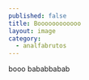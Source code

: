 ```yaml
---
published: false
title: Boooooooooooo
layout: image
category: 
  - analfabrutos
---
```


booo bababbabab